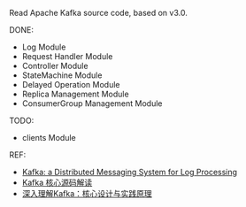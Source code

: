 Read Apache Kafka source code, based on v3.0.

DONE:
- Log Module
- Request Handler Module
- Controller Module
- StateMachine Module
- Delayed Operation Module
- Replica Management Module
- ConsumerGroup Management Module

TODO:
- clients Module

REF:
- [Kafka: a Distributed Messaging System for Log Processing](http://notes.stephenholiday.com/Kafka.pdf)
- [Kafka 核心源码解读](https://time.geekbang.org/column/intro/100050101?tab=catalog)
- [深入理解Kafka：核心设计与实践原理](https://book.douban.com/subject/30437872/)
